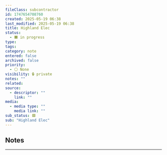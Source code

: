```yaml
---
fileClass: subcontractor
id: 1747654708760
created: 2025-05-19 06:38
last_modified: 2025-05-19 06:38
title: Highland Elec
status:
  - 🟧 in progress
type: 
tags: 
category: note
entered: false
archived: false
priority:
  - ⚪ None
visibility: 🔒 private
notes: ""
related: 
source:
  - descriptor: ""
    link: ""
media:
  - media type: ""
    media link: ""
sub_status: 🟩
sub: "Highland Elec"
---
```


## Notes
---


